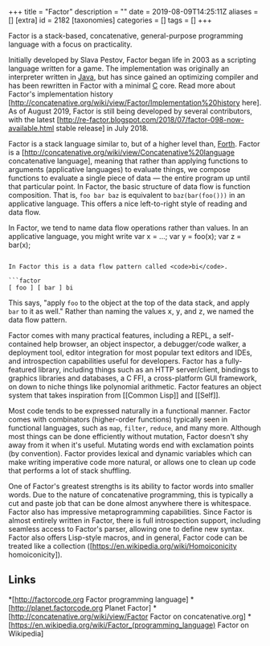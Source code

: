 +++
title = "Factor"
description = ""
date = 2019-08-09T14:25:11Z
aliases = []
[extra]
id = 2182
[taxonomies]
categories = []
tags = []
+++

Factor is a stack-based, concatenative, general-purpose programming language with a focus on practicality.

Initially developed by Slava Pestov, Factor began life in 2003 as a scripting language written for a game. The implementation was originally an interpreter written in [Java](https://rosettacode.org/wiki/Java), but has since gained an optimizing compiler and has been rewritten in Factor with a minimal [C](https://rosettacode.org/wiki/C) core. Read more about Factor's implementation history [http://concatenative.org/wiki/view/Factor/Implementation%20history here]. As of August 2019, Factor is still being developed by several contributors, with the latest [http://re-factor.blogspot.com/2018/07/factor-098-now-available.html stable release] in July 2018.

Factor is a stack language similar to, but of a higher level than, [Forth](https://rosettacode.org/wiki/Forth). Factor is a [http://concatenative.org/wiki/view/Concatenative%20language concatenative language], meaning that rather than applying functions to arguments (applicative languages) to evaluate things, we compose functions to evaluate a single piece of data — the entire program up until that particular point. In Factor, the basic structure of data flow is function composition. That is, <code>foo bar baz</code> is equivalent to <code>baz(bar(foo()))</code> in an applicative language. This offers a nice left-to-right style of reading and data flow.

In Factor, we tend to name data flow operations rather than values. In an applicative language, you might write
<lang>var x = ...;
var y = foo(x);
var z = bar(x);
```

In Factor this is a data flow pattern called <code>bi</code>.

```factor
[ foo ] [ bar ] bi
```

This says, "apply <code>foo</code> to the object at the top of the data stack, and apply <code>bar</code> to it as well." Rather than naming the values <tt>x</tt>, <tt>y</tt>, and <tt>z</tt>, we named the data flow pattern.

Factor comes with many practical features, including a REPL, a self-contained help browser, an object inspector, a debugger/code walker, a deployment tool, editor integration for most popular text editors and IDEs, and introspection capabilities useful for developers. Factor has a fully-featured library, including things such as an HTTP server/client, bindings to graphics libraries and databases, a C FFI, a cross-platform GUI framework, on down to niche things like polynomial arithmetic. Factor features an object system that takes inspiration from [[Common Lisp]] and [[Self]].

Most code tends to be expressed naturally in a functional manner. Factor comes with combinators (higher-order functions) typically seen in functional languages, such as <code>map</code>, <code>filter</code>, <code>reduce</code>, and many more. Although most things can be done efficiently without mutation, Factor doesn't shy away from it when it's useful. Mutating words end with exclamation points (by convention). Factor provides lexical and dynamic variables which can make writing imperative code more natural, or allows one to clean up code that performs a lot of stack shuffling.

One of Factor's greatest strengths is its ability to factor words into smaller words. Due to the nature of concatenative programming, this is typically a cut and paste job that can be done almost anywhere there is whitespace. Factor also has impressive metaprogramming capabilities. Since Factor is almost entirely written in Factor, there is full introspection support, including seamless access to Factor's parser, allowing one to define new syntax. Factor also offers Lisp-style macros, and in general, Factor code can be treated like a collection ([https://en.wikipedia.org/wiki/Homoiconicity homoiconicity]).

## Links
*[http://factorcode.org Factor programming language]
*[http://planet.factorcode.org Planet Factor]
*[http://concatenative.org/wiki/view/Factor Factor on concatenative.org]
*[https://en.wikipedia.org/wiki/Factor_(programming_language) Factor on Wikipedia]
